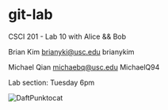 git-lab
=======

CSCI 201 - Lab 10 with Alice &amp;&amp; Bob

Brian Kim
brianyki@usc.edu
brianykim

Michael Qian
michaebq@usc.edu
MichaelQ94

Lab section: Tuesday 6pm

![DaftPunktocat](http://octodex.github.com/images/daftpunktocat-guy.gif)